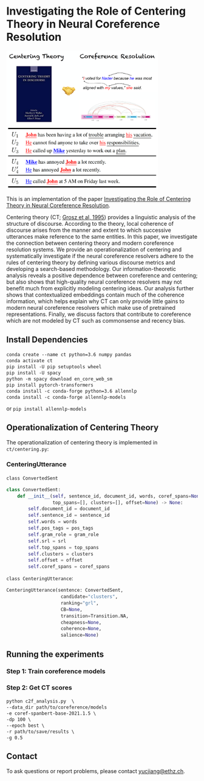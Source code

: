 # Investigating the Role of Centering Theory in Neural Coreference Resolution
<p float="middle">
  <img src="/image/CT_vs_Coref.png" width="400" />
  <img src="/image/ct_example.png" width="400" />
</p>


This is an implementation of the paper 
[Investigating the Role of Centering Theory in Neural Coreference Resolution](https://www.overleaf.com/project/5fd265b15622577f9fc605b8).

Centering theory (CT; [Grosz et al, 1995](https://aclanthology.org/J95-2003.pdf)) 
provides a linguistic analysis of the structure of discourse. 
According to the theory, local coherence of discourse arises from 
the manner and extent to which successive utterances make reference to the same entities. 
In this paper, we investigate the connection between centering theory and modern coreference 
resolution systems. 
We provide an operationalization of centering and systematically investigate 
if the neural coreference resolvers adhere to the rules of centering theory by defining various 
discourse metrics and developing a search-based methodology. 
Our information-theoretic analysis 
reveals a positive dependence between coreference and centering; but also shows that high-quality 
neural coreference resolvers may not benefit much from explicitly modeling centering ideas. 
Our analysis further shows that contextualized embeddings contain much of the coherence information, 
which helps explain why CT can only provide little gains to modern neural coreference resolvers 
which make use of pretrained representations.
Finally, we discuss factors that contribute to coreference which are not modeled by CT such as 
commonsense and recency bias. 



## Install Dependencies
```
conda create --name ct python=3.6 numpy pandas
conda activate ct
pip install -U pip setuptools wheel
pip install -U spacy
python -m spacy download en_core_web_sm
pip install pytorch-transformers
conda install -c conda-forge python=3.6 allennlp
conda install -c conda-forge allennlp-models
```
or `pip install allennlp-models`

## Operationalization of Centering Theory
The operationalization of centering theory is implemented in  `ct/centering.py`:

### CenteringUtterance
`class ConvertedSent`
```python
class ConvertedSent:
    def __init__(self, sentence_id, document_id, words, coref_spans=None, pos_tags=None, gram_role=None, srl=None,
                 top_spans=[], clusters=[], offset=None) -> None:
        self.document_id = document_id
        self.sentence_id = sentence_id
        self.words = words
        self.pos_tags = pos_tags
        self.gram_role = gram_role
        self.srl = srl
        self.top_spans = top_spans
        self.clusters = clusters
        self.offset = offset
        self.coref_spans = coref_spans
```

`class CenteringUtterance`:
```python
CenteringUtterance(sentence: ConvertedSent, 
                    candidate="clusters", 
                    ranking="grl",
                    CB=None, 
                    transition=Transition.NA, 
                    cheapness=None, 
                    coherence=None, 
                    salience=None)
```

## Running the experiments
### Step 1: Train coreference models

### Step 2: Get CT scores
```ON
python c2f_analysis.py  \
--data_dir path/to/coreference/models
-e coref-spanbert-base-2021.1.5 \
-dp 100 \
--epoch best \
-r path/to/save/results \
-g 0.5
```

## Contact

[comment]: <> (### Citation)

[comment]: <> (**If this code or the paper were usefull to you, consider citing it:**)

[comment]: <> (```bibtex)

[comment]: <> (@article{jiang-etal-2022-investigating,)

[comment]: <> (      title="Investigating the Role of Centering Theory in Neural Coreference Resolution", )

[comment]: <> (      author="Yuchen Eleanor Jiang and Tianyu Liu and Ryan Cotterell and Mrinmaya Sachan",)

[comment]: <> (      booktitle = "Arxiv",)

[comment]: <> (      month = jul,)

[comment]: <> (      year = "2022",)

[comment]: <> (      address = "Seattle, United States",)

[comment]: <> (      publisher = "Association for Computational Linguistics",)

[comment]: <> (      url = "https://aclanthology.org/2022.naacl-main.111",)

[comment]: <> (      pages = "1550--1565",)

[comment]: <> (})

[comment]: <> (```)

To ask questions or report problems, please contact yucjiang@ethz.ch.
